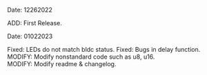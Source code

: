 >>>>>>>>>>>>>>>>>>>>>>>>>>>>>>>>>>>>>>>>>>>>>>>>>>>>>>>>>>>>>>>>>>>>>>>>>>>>>>>>>>>>>>>>>>>>>>>>>>>

Date: 12262022

ADD:		First Release.

>>>>>>>>>>>>>>>>>>>>>>>>>>>>>>>>>>>>>>>>>>>>>>>>>>>>>>>>>>>>>>>>>>>>>>>>>>>>>>>>>>>>>>>>>>>>>>>>>>>

Date: 01022023

Fixed:	LEDs do not match bldc status.
Fixed:	Bugs in delay function.
MODIFY:	Modify nonstandard code such as u8, u16.  
MODIFY:	Modify readme & changelog. 

>>>>>>>>>>>>>>>>>>>>>>>>>>>>>>>>>>>>>>>>>>>>>>>>>>>>>>>>>>>>>>>>>>>>>>>>>>>>>>>>>>>>>>>>>>>>>>>>>>>
